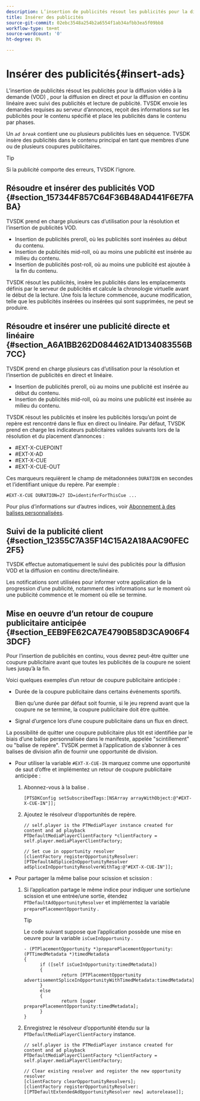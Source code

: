 ```yaml
---
description: L’insertion de publicités résout les publicités pour la diffusion vidéo à la demande (VOD) , pour la diffusion en direct et pour la diffusion en continu linéaire avec suivi des publicités et lecture de publicité. TVSDK envoie les demandes requises au serveur d’annonces, reçoit des informations sur les publicités pour le contenu spécifié et place les publicités dans le contenu par phases.
title: Insérer des publicités
source-git-commit: 02ebc3548a254b2a6554f1ab34afbb3ea5f09bb8
workflow-type: tm+mt
source-wordcount: '0'
ht-degree: 0%

---
```


# Insérer des publicités{#insert-ads}

L’insertion de publicités résout les publicités pour la diffusion vidéo à la demande (VOD) , pour la diffusion en direct et pour la diffusion en continu linéaire avec suivi des publicités et lecture de publicité. TVSDK envoie les demandes requises au serveur d’annonces, reçoit des informations sur les publicités pour le contenu spécifié et place les publicités dans le contenu par phases.

Un *`ad break`* contient une ou plusieurs publicités lues en séquence. TVSDK insère des publicités dans le contenu principal en tant que membres d’une ou de plusieurs coupures publicitaires.

>[!TIP]
>
>Si la publicité comporte des erreurs, TVSDK l’ignore.

## Résoudre et insérer des publicités VOD {#section_157344F857C64F36B48AD441F6E7FABA}

TVSDK prend en charge plusieurs cas d’utilisation pour la résolution et l’insertion de publicités VOD.

* Insertion de publicités preroll, où les publicités sont insérées au début du contenu.
* Insertion de publicités mid-roll, où au moins une publicité est insérée au milieu du contenu.
* Insertion de publicités post-roll, où au moins une publicité est ajoutée à la fin du contenu.

TVSDK résout les publicités, insère les publicités dans les emplacements définis par le serveur de publicités et calcule la chronologie virtuelle avant le début de la lecture. Une fois la lecture commencée, aucune modification, telle que les publicités insérées ou insérées qui sont supprimées, ne peut se produire.

## Résoudre et insérer une publicité directe et linéaire {#section_A6A1BB262D084462A1D134083556B7CC}

TVSDK prend en charge plusieurs cas d’utilisation pour la résolution et l’insertion de publicités en direct et linéaire.

* Insertion de publicités preroll, où au moins une publicité est insérée au début du contenu.
* Insertion de publicités mid-roll, où au moins une publicité est insérée au milieu du contenu.

TVSDK résout les publicités et insère les publicités lorsqu’un point de repère est rencontré dans le flux en direct ou linéaire. Par défaut, TVSDK prend en charge les indicateurs publicitaires valides suivants lors de la résolution et du placement d’annonces :

* #EXT-X-CUEPOINT
* #EXT-X-AD
* #EXT-X-CUE
* #EXT-X-CUE-OUT

Ces marqueurs requièrent le champ de métadonnées `DURATION` en secondes et l’identifiant unique du repère. Par exemple :

```
#EXT-X-CUE DURATION=27 ID=identiferForThisCue ... 
```

Pour plus d’informations sur d’autres indices, voir [Abonnement à des balises personnalisées](../ad-insertion/c-psdk-ios-1.4-custom-tags-configure/t-psdk-ios-1.4-custom-tags-subscribe.md).

## Suivi de la publicité client {#section_12355C7A35F14C15A2A18AAC90FEC2F5}

TVSDK effectue automatiquement le suivi des publicités pour la diffusion VOD et la diffusion en continu directe/linéaire.

Les notifications sont utilisées pour informer votre application de la progression d’une publicité, notamment des informations sur le moment où une publicité commence et le moment où elle se termine.

## Mise en oeuvre d’un retour de coupure publicitaire anticipée {#section_EEB9FE62CA7E4790B58D3CA906F43DCF}

Pour l’insertion de publicités en continu, vous devrez peut-être quitter une coupure publicitaire avant que toutes les publicités de la coupure ne soient lues jusqu’à la fin.

Voici quelques exemples d’un retour de coupure publicitaire anticipée :

* Durée de la coupure publicitaire dans certains événements sportifs.

  Bien qu’une durée par défaut soit fournie, si le jeu reprend avant que la coupure ne se termine, la coupure publicitaire doit être quittée.
* Signal d’urgence lors d’une coupure publicitaire dans un flux en direct.

La possibilité de quitter une coupure publicitaire plus tôt est identifiée par le biais d’une balise personnalisée dans le manifeste, appelée &quot;scintillement&quot; ou &quot;balise de repère&quot;. TVSDK permet à l’application de s’abonner à ces balises de division afin de fournir une opportunité de division.

* Pour utiliser la variable `#EXT-X-CUE-IN` marquez comme une opportunité de saut d’offre et implémentez un retour de coupure publicitaire anticipée :

   1. Abonnez-vous à la balise .

      ```
      [PTSDKConfig setSubscribedTags:[NSArray arrayWithObject:@"#EXT-X-CUE-IN"]];
      ```

   1. Ajoutez le résolveur d’opportunités de repère.

      ```
      // self.player is the PTMediaPlayer instance created for content and ad playback 
      PTDefaultMediaPlayerClientFactory *clientFactory = self.player.mediaPlayerClientFactory; 
      
      // Set cue in opportunity resolver 
      [clientFactory registerOpportunityResolver:[PTDefaultAdSpliceInOpportunityResolver adSpliceInOpportunityResolverWithTag:@"#EXT-X-CUE-IN"]];
      ```

* Pour partager la même balise pour scission et scission :

   1. Si l’application partage le même indice pour indiquer une sortie/une scission et une entrée/une sortie, étendez `PTDefaultAdOpportunityResolver` et implémentez la variable `preparePlacementOpportunity` .

      >[!TIP]
      >
      >Le code suivant suppose que l’application possède une mise en oeuvre pour la variable `isCueInOpportunity` .
      >
      >```
      >- (PTPlacementOpportunity *)preparePlacementOpportunity:(PTTimedMetadata *)timedMetadata 
      >{ 
      >       if ([self isCueInOpportunity:timedMetadata]) 
      >       { 
      >               return [PTPlacementOpportunity advertisementSpliceInOpportunityWithTimedMetadata:timedMetadata]; 
      >       } 
      >       else 
      >       { 
      >               return [super preparePlacementOpportunity:timedMetadata]; 
      >       } 
      >}
      >```
      >

   1. Enregistrez le résolveur d’opportunité étendu sur la `PTDefaultMediaPlayerClientFactory` instance.

      ```
      // self.player is the PTMediaPlayer instance created for content and ad playback 
      PTDefaultMediaPlayerClientFactory *clientFactory = self.player.mediaPlayerClientFactory; 
      
      // Clear existing resolver and register the new opportunity resolver 
      [clientFactory clearOpportunityResolvers]; 
      [clientFactory registerOpportunityResolver:[[PTDefaultExtendedAdOpportunityResolver new] autorelease]];
      ```
